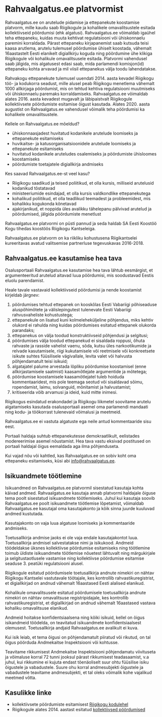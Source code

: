 # Rahvaalgatus.ee platvormist

Rahvaalgatus.ee on arutelude pidamise ja ettepanekute koostamise platvorm, mille kaudu saab Riigikogule ja kohalikele omavalitsustele esitada kollektiivseid pöördumisi (ehk algatusi). Rahvaalgatus.ee võimaldab igaühel teha ettepaneku, kuidas muuta kehtivat regulatsiooni või ühiskonnaelu paremini korraldada. Pärast ettepaneku kirjapanemist saab kutsuda teisi kaasa arutlema, arutelu tulemusel pöördumise ühiselt koostada, vähemalt 16aastastelt Eesti elanikelt digiallkirju koguda ning pöördumine ühe klikiga Riigikogule või kohalikule omavalitsusele esitada. Platvormi vahendusel saab jälgida, mis algatusest edasi saab, mida parlamendi komisjon(id) ettepaneku kohta arvavad ja mil viisil ettepanekus välja toodu lahendatakse. 

Rahvakogu ettepanekute tulemusel uuendati 2014. aasta kevadel Riigikogu töö- ja kodukorra seadust, mille alusel peab Riigikogu menetlema vähemalt 1000 allkirjaga pöördumist, mis on tehtud kehtiva regulatsiooni muutmiseks või ühiskonnaelu paremaks korraldamiseks. Rahvaalgatus.ee võimaldab alates 2016. aasta kevadest mugavalt ja läbipaistvalt Riigikogule kollektiivsete pöördumiste esitamise õigust kasutada. Alates 2020. aasta augustist on Rahvaalgatus.ee vahendusel võimalik teha pöördumisi ka kohalikele omavalitsustele.  

Kellele on Rahvaalgatus.ee mõeldud?

- ühiskonnaasjadest huvitatud kodanikele arutelude loomiseks ja ettepanekute esitamiseks
- huvikaitse- ja katusorganisatsioonidele arutelude loomiseks ja ettepanekute esitamiseks
- huvitatud kodanikele aruteludes osalemiseks ja pöördumiste ühisloomes koostamiseks
- pöördumiste toetajatele digiallkirja andmiseks

Kes saavad Rahvaalgatus.ee-st veel kasu?

- Riigikogu saadikud ja teised poliitikud, et olla kursis, milliseid arutelusid kodanikud tõstatavad
- ministeeriumide esindajad, et olla kursis valdkondlike ettepanekutega
- kohalikud poliitikud, et olla teadlikud teemadest ja probleemidest, mis kohalikku kogukonda kõnetavad
- ajakirjanikud, et noppida üles avalikku tähelepanu pälvivad arutelud ja pöördumised, jälgida pöördumiste menetlust

Rahvaalgatus.ee platvormi on püsti pannud ja seda haldab SA Eesti Koostöö Kogu tihedas koostöös Riigikogu Kantseleiga.

Rahvaalgatus.ee platvorm on ka riikliku kohustusena Riigikantselei kureeritavas avatud valitsemise partnerluse tegevuskavas 2016-2018.

## <a id="tos"></a> Rahvaalgatus.ee kasutamise hea tava

Osalusportaali Rahvaalgatus.ee kasutamise hea tava lähtub eesmärgist, et argumenteeritud arutelud aitavad luua pöördumisi, mis soodustavad Eestis eluolu parendamist.

Heale tavale vastavaid kollektiivseid pöördumisi ja nende koostamist kirjeldab järgnev:

1. pöördumises tehtud ettepanek on kooskõlas Eesti Vabariigi põhiseaduse aluspõhimõtete ja välislepingutest tulenevate Eesti Vabariigi rahvusvaheliste kohustustega;
2. ettepanekule on lisatud kuni kolmeleheküljeline põhjendus, miks kehtiv olukord ei rahulda ning kuidas pöördumises esitatud ettepanek olukorda parandaks; 
3. ettepanekus on välja toodud konstruktiivseid põhjendusi ja selgitusi; 
4. pöördumises välja toodud ettepanekud ei sisaldada roppusi, õhuta rahvaste ja rasside vahelist vaenu, sõda, kutsu üles narkootikumide ja relvade kasutamisele, riigi kukutamisele või reetmisele või konkreetsete isikute suhtes füüsilisele vägivallale, levita valet või halvusta põhjendamatult teisi isikuid;
5. algatajatel palume arvestada lõpliku pöördumise koostamisel (enne allkirjastamisele saatmist) kaasamõtlejate argumentide ja mõtetega; 
6. pöördumise koostamisele kaasamõtlejatel tuleb hoiduda kommentaaridest, mis pole teemaga seotud või sisaldavad sõimu, ropendamist, laimu, solvanguid, mõnitamist ja halvustamist; 
7. kritiseerida võib arvamusi ja ideid, kuid mitte inimesi.  

Riigikogus esindatud erakondadel ja Riigikogu liikmetel soovitame arutelu algatamiseks kasutada osalusportaali asemel oma parlamendi mandaati ning kodu- ja töökorrast tulenevaid võimalusi ja meetmeid. 

Rahvaalgatus.ee ei vastuta algatuste ega neile antud kommentaaride sisu eest. 

Portaali haldaja suhtub ettepanekutesse demokraatlikult, eelistades modereerimise asemel nõustamist. Hea tava vastu eksivad postitused on portaali haldajal õigus eemaldada aga ilma põhjenduseta. 

Kui vajad nõu või kahtled, kas Rahvaalgatus.ee on sobiv koht oma ettepaneku esitamiseks, küsi abi info@rahvaalgatus.ee. 

## Isikuandmete töötlemine

Isikuandmed on Rahvaalgatus.ee platvormil sisestatud kasutaja kohta käivad andmed. Rahvaalgatus.ee kasutaja annab platvormi haldajale õiguse tema poolt sisestatud isikuandmete töötlemiseks. Juhul kui kasutaja soovib Rahvaalgatus.ee poolt isikuandmete töötlemise lõpetamist, võimaldab Rahvaalgatus.ee kasutajal oma kasutajakonto ja kõik sinna juurde kuuluvad andmed kustutada.

Kasutajakonto on vaja luua algatuse loomiseks ja kommentaaride andmiseks.

Toetusallkirja andmise jaoks ei ole vaja endale kasutajakontot luua. Toetusallkirja andmisel salvestatakse nimi ja isikukood. Andmeid töödeldakse üksnes kollektiivse pöördumise esitamiseks ning töötlemine toimub üldiste isikuandmete töötlemise nõuetest lähtuvalt ning märgukirjale ja selgitustaotlusele vastamise ning kollektiivse pöördumise esitamise seaduse 3. peatüki regulatsiooni alusel.

Riigikogule esitatud pöördumisele toetusallkirja andnute nimekiri on nähtav Riigikogu Kantselei vastutavale töötajale, kes kontrollib rahvastikuregistrist, et digiallkirjad on andnud vähemalt 16aastased Eesti alalised elanikud. 

Kohalikule omavalitsusele esitatud pöördumisele toetusallkirja andnute nimekiri on nähtav omavalitsuse registripidajale, kes kontrollib rahvastikuregistrist, et digiallkirjad on andnud vähemalt 16aastased vastava kohaliku omavalitsuse elanikud. 

Andmeid hoitakse konfidentsiaalsena ning kõiki isikuid, kellel on õigus isikandmeid töödelda, on teavitatud isikuandmete konfidentsiaalsest olemusest. Toetusallkirja andjaid Rahvaalgatus.ee avalikult ei kuva. 

Kui isik leiab, et tema õigusi on põhjendamatult piiratud või rikutud, on tal õigus pöörduda Andmekaitse Inspektsiooni või kohtusse.

Teavitame rikkumisest Andmekaitse Inspektsiooni põhjendamatu viivituseta ja võimaluse korral 72 tunni jooksul pärast rikkumisest teadasaamist, v.a juhul, kui rikkumine ei kujuta endast tõenäoliselt suur ohtu füüsilise isiku õigustele ja vabadustele. Suure ohu korral andmesubjekti õigustele ja vabadustele teavitame andmesubjekti, et tal oleks võimalik kohe vajalikud meetmed võtta.


## Kasulikke linke

- kollektiivsete pöördumiste esitamisest [Riigikogu kodulehel](https://www.riigikogu.ee/tutvustus-ja-ajalugu/raakige-kaasa/esitage-kollektiivne-poordumine/)
- Riigikogule alates 2014. aastast esitatud [kollektiivsed pöördumised](https://www.riigikogu.ee/tutvustus-ja-ajalugu/raakige-kaasa/esitage-kollektiivne-poordumine/riigikogule-esitatud-kollektiivsed-poordumised/)

